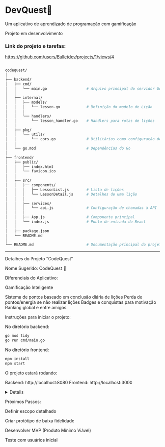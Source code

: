 # DevQuest🚀
Um aplicativo de aprendizado de programação com gamificação

Projeto em desenvolvimento


### Link do projeto e tarefas:

https://github.com/users/Bulletdev/projects/1/views/4

<div>

```bash

codequest/
│
├── backend/
│   ├── cmd/
│   │   └── main.go                  # Arquivo principal do servidor Go
│   │
│   ├── internal/
│   │   ├── models/
│   │   │   └── lesson.go            # Definição do modelo de Lição
│   │   │
│   │   └── handlers/
│   │       └── lesson_handler.go    # Handlers para rotas de lições
│   │
│   ├── pkg/
│   │   └── utils/
│   │       └── cors.go              # Utilitários como configuração de CORS
│   │
│   └── go.mod                       # Dependências do Go
│
├── frontend/
│   ├── public/
│   │   ├── index.html
│   │   └── favicon.ico
│   │
│   ├── src/
│   │   ├── components/
│   │   │   ├── LessonList.js        # Lista de lições
│   │   │   └── LessonDetail.js      # Detalhes de uma lição
│   │   │
│   │   ├── services/
│   │   │   └── api.js               # Configuração de chamadas à API
│   │   │
│   │   ├── App.js                   # Componente principal
│   │   └── index.js                 # Ponto de entrada do React
│   │
│   ├── package.json
│   └── README.md
│
└── README.md                        # Documentação principal do projeto
```

</div>

--------------------------------------------------

Detalhes do Projeto "CodeQuest"

<div>
Nome Sugerido: CodeQuest 🚀
</div>

Diferenciais do Aplicativo:

Gamificação Inteligente


Sistema de pontos baseado em conclusão diária de lições
Perda de pontos/energia se não realizar lições
Badges e conquistas para motivação
Ranking global e entre amigos

Instruções para iniciar o projeto:

No diretório backend:

```bash
go mod tidy
go run cmd/main.go
```

No diretório frontend:

```bash
npm install
npm start
```

O projeto estará rodando:

Backend: http://localhost:8080
Frontend: http://localhost:3000


<details>
Estrutura de Aprendizado


Lições curtas e práticas (5-15 minutos)
Foco em código prático, não apenas teoria
Progressão baseada em desempenho
Múltiplas linguagens (Python, JavaScript, Go, etc.)


Tecnologias Propostas


Frontend: React com Tailwind CSS
Backend: Go (Golang)
Banco de Dados: PostgreSQL
Autenticação: JWT
Deploy: Kubernetes


Fluxo de Aprendizado


Tutorial inicial para definir nível
Lições adaptativas baseadas no progresso
Exercícios variados: completar código, debugar, criar funções
Mini projetos ao final de cada módulo


Recursos de Monetização


Plano básico gratuito
Plano premium com:

Mais linguagens
Projetos completos
Mentoria online
Certificados


Anúncios não intrusivos no plano gratuito

Desafios Técnicos:

Criar um sistema de avaliação de código seguro
Garantir experiência de usuário fluida
Sistema de pontuação justo e motivador
Segurança na execução de códigos enviados
</details>


Próximos Passos:

<div>
  
Definir escopo detalhado

Criar protótipo de baixa fidelidade

Desenvolver MVP (Produto Mínimo Viável)

Teste com usuários inicial

</div>
